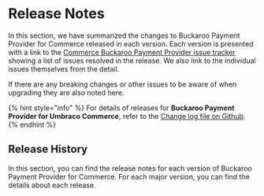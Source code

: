 # Release Notes

In this section, we have summarized the changes to Buckaroo Payment Provider for Commerce released in each version. Each version is presented with a link to the [Commerce Buckaroo Payment Provider issue tracker](https://github.com/umbraco/Umbraco.Commerce.PaymentProviders.Buckaroo/issues) showing a list of issues resolved in the release.  We also link to the individual issues themselves from the detail.

If there are any breaking changes or other issues to be aware of when upgrading they are also noted here.

{% hint style="info" %}
For details of releases for **Buckaroo Payment Provider for Umbraco Commerce**, refer to the [Change log file on Github](../../changelog-archive/buckaroo.md).
{% endhint %}

## Release History

In this section, you can find the release notes for each version of Buckaroo Payment Provider for Commerce. For each major version, you can find the details about each release.
